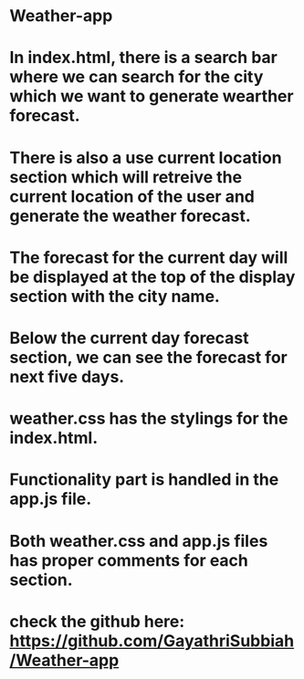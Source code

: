 # Weather-app
# In index.html, there is a search bar where we can search for the city which we want to generate wearther forecast.
# There is also a use current location section which will retreive the current location of the user and generate the weather forecast.
# The forecast for the current day will be displayed at the top of the display section with the city name.
# Below the current day forecast section, we can see the forecast for next five days.
# weather.css has the stylings for the index.html.
# Functionality part is handled in the app.js file.
# Both weather.css and app.js files has proper comments for each section.
# check the github here: https://github.com/GayathriSubbiah/Weather-app